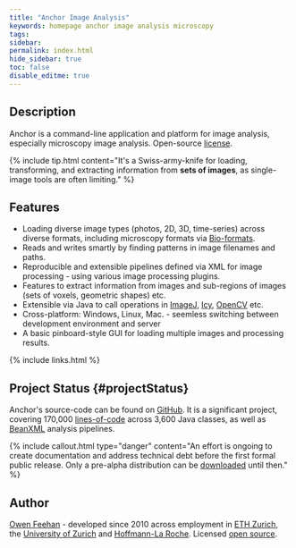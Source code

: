 ```yaml
---
title: "Anchor Image Analysis"
keywords: homepage anchor image analysis microscopy
tags:
sidebar:
permalink: index.html
hide_sidebar: true
toc: false
disable_editme: true
---
```


## Description

Anchor is a command-line application and platform for image analysis, especially microscopy image analysis.  Open-source [license](/download.html#licensing).

{% include tip.html content="It's a Swiss-army-knife for loading, transforming, and extracting information from **sets of images**, as single-image tools are often limiting." %}

## Features
- Loading diverse image types (photos, 2D, 3D, time-series) across diverse formats, including microscopy formats via [Bio-formats](https://www.openmicroscopy.org/bio-formats/).
- Reads and writes smartly by finding patterns in image filenames and paths.
- Reproducible and extensible pipelines defined via XML for image processing - using various image processing plugins.
- Features to extract information from images and sub-regions of images (sets of voxels, geometric shapes) etc.
- Extensible via Java to call operations in [ImageJ](https://imagej.net/Welcome), [Icy](http://icy.bioimageanalysis.org/), [OpenCV](https://opencv.org/) etc.
- Cross-platform: Windows, Linux, Mac. - seemless switching between development environment and server
- A basic pinboard-style GUI for loading multiple images and processing results.


{% include links.html %}

## Project Status {#projectStatus}

Anchor's source-code can be found on [GitHub](https://github.com/anchoranalysis). It is a significant project, covering 170,000 [lines-of-code](/developer_guide_architecture_modules.html#moduleStatistics) across 3,600 Java classes, as well as [BeanXML](/developer_guide_anchor_beans.html) analysis pipelines.

{% include callout.html type="danger" content="An effort is ongoing to create documentation and address technical debt before the first formal public release. Only a pre-alpha distribution can be [downloaded](/download.html) until then." %}

## Author

[Owen Feehan](http://www.owenfeehan.com) - developed since 2010 across employment in [ETH Zurich](https://ethz.ch/en.html), the [University of Zurich](https://www.uzh.ch/en.html) and [Hoffmann-La Roche](https://www.roche.com/). Licensed [open source](/download.html#licensing).
